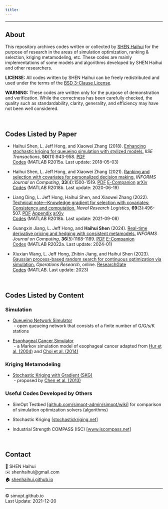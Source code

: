 ```yaml
---
title:
---
```

---

<!--&nbsp;    
<!-- insert one empty line -->
<!-- can also use "<a></a>" or "<br><br>"  -->

## About
This repository archives codes written or collected by [SHEN Haihui](https://shenhaihui.github.io) for the purpose of research in the areas of simulation optimization, ranking & selection, kriging metamodeling, etc.
These codes are mainly implementations of some models and algorithms developed by SHEN Haihui and other researchers.

**LICENSE:**
All codes written by SHEN Haihui can be freely redistributed and used under the terms of the
<a href="https://raw.githubusercontent.com/SimOpt/simopt.github.io/master/BSD License.txt" target="_blank">BSD 3-Clause License</a>.

**WARNING:**
These codes are written only for the purpose of demonstration and verification.
While the correctness has been carefully checked, the quality such as standardability, clarity, generality, and efficiency may have not been well considered.


&nbsp;    
## Codes Listed by Paper

* Haihui Shen, L. Jeff Hong, and Xiaowei Zhang (2018).
<a href="https://doi.org/10.1080/24725854.2018.1465242" target="_blank">Enhancing stochastic kriging for queueing simulation with stylized models.</a>
*IISE Transactions*, **50**(11):943-958.
<a href="https://shenhaihui.github.io/research/papers/SESK2018.pdf" target="_blank">PDF</a>  
[Codes](https://simopt.github.io/code/paperSESK2018/SESK2018.zip "Click to download the entire package")
(MATLAB R2015a. Last update: 2018-05-03)

* Haihui Shen, L. Jeff Hong, and Xiaowei Zhang (2021).
<a href="https://doi.org/10.1287/ijoc.2020.1009" target="_blank">Ranking and selection with covariates for personalized decision making.</a>
*INFORMS Journal on Computing*, **33**(4):1500-1519.
<a href="https://shenhaihui.github.io/research/papers/RSC2021.pdf" target="_blank">PDF</a> 
<a href="https://shenhaihui.github.io/research/papers/RSC2021_EC.pdf" target="_blank">E-Companion</a> 
<a href="https://arxiv.org/abs/1710.02642" target="_blank">arXiv</a>    
<a href="https://github.com/shenhaihui/rsc" target="_blank" title="View on GitHub">Codes</a>
(MATLAB R2018b. Last update: 2020-06-19)
<!-- <a href="https://arxiv.org/pdf/1710.02642.pdf" target="_blank">arXiv PDF</a> (an early version)  -->

* Liang Ding, L. Jeff Hong, Haihui Shen, and Xiaowei Zhang (2022).
<a href="https://doi.org/10.1002/nav.22028" target="_blank">Technical note—Knowledge gradient for selection with covariates: Consistency and computation.</a>
*Naval Research Logistics*, **69**(3):496-507.
<a href="https://shenhaihui.github.io/research/papers/IKG2022.pdf" target="_blank">PDF</a> 
<a href="https://shenhaihui.github.io/research/papers/IKG2022_Appx.pdf" target="_blank">Appendix</a>
<a href="https://arxiv.org/abs/1906.05098" target="_blank">arXiv</a>   
<a href="https://github.com/shenhaihui/ikg" target="_blank" title="View on GitHub">Codes</a>
(MATLAB R2018b. Last update: 2021-09-08)

* Guangxin Jiang, L. Jeff Hong, and <strong>Haihui Shen</strong> (2024).
<a href="https://doi.org/10.1287/ijoc.2023.0292" target="_blank">Real-time derivative pricing and hedging with consistent metamodels.</a>
*INFORMS Journal on Computing*, **36**(5):1168-1189.
<a href="https://shenhaihui.github.io/research/papers/GESK2024.pdf" target="_blank">PDF</a>
<a href="https://shenhaihui.github.io/research/papers/GESK2024_EC.pdf" target="_blank">E-Companion</a>   
<a href="https://github.com/INFORMSJoC/2023.0292" title="View on GitHub." target="_blank">Codes</a>	
(MATLAB R2022a. Last update: 2024-01)

* Xiuxian Wang, L. Jeff Hong, Zhibin Jiang, and Haihui Shen (2023).
<a href="https://doi.org/10.1287/opre.2021.0303" target="_blank">Gaussian process-based random search for continuous optimization via simulation.</a>
*Operations Research*, online.
<a href="https://www.researchgate.net/publication/351599952_Gaussian_Process_Based_Search_for_Continuous_Optimization_via_Simulation" target="_blank">ResearchGate</a>   
<a href="https://github.com/xiuxianwang/GPS-C-algorithm" title="View on GitHub." target="_blank">Codes</a>
(MATLAB. Last update: 2023)


&nbsp;    
## Codes Listed by Content

### Simulation
* [Queueing Network Simulator](https://simopt.github.io/QNSim)  
&nbsp;- open queueing network that consists of a finite number of G/G/s/K stations

* [Esophageal Cancer Simulator](https://simopt.github.io/ECSim)    
&nbsp;- a Markov simulation model of esophageal cancer adapted from
<a href="https://doi.org/10.1093/jnci/djh039" target="_blank">Hur et al. (2004)</a>
and 
<a href="http://cancerpreventionresearch.aacrjournals.org/content/7/3/341" target="_blank">Choi et al. (2014)</a>

### Kriging Metamodeling
<!-- * Stochastic kriging, copyrighted by Barry L. Nelson et al. (2009) -->

* [Stochastic Kriging with Gradient (SKG)](https://simopt.github.io/SKG)    
&nbsp;- proposed by
<a href="https://doi.org/10.1287/opre.1120.1143" target="_blank">Chen et al. (2013)</a>

<!--
### Optimization via Simulation
* [Convergent Optimization via Most-Promising-Area Stochastic Search (COMPASS)]()    
&nbsp;- a locally convergent algorithm for discrete optimization via simulation    
&nbsp;- proposed by [Hong and Nelson (2006)](https://doi.org/10.1287/opre.1050.0237)
-->

<!--
* [Gaussian Process-based Search (GPS)](https://simopt.github.io/GPS)    
&nbsp;- a globally convergent algorithm for discrete optimization via simulation    
&nbsp;- proposed by [Sun et al. (2014)](https://doi.org/10.1287/opre.2014.1315)
-->

<!--
### Ranking & Selection
* [Ranking and Selection with Covariates (R&S-C)]()
-->

<!--
### Other Implementations
* [Queueing Network Approximation]()    
&nbsp;- a decomposition approximation of open finite-capacity queuing networks with BAS  
&nbsp;- proposed by [Osorio and Bierlaire (2009)](https://doi.org/10.1016/j.ejor.2008.04.035)
-->

### Useful Codes Developed by Others
* SimOpt Testbed 
[<a href="https://github.com/simopt-admin/simopt/wiki" target="_blank">github.com/simopt-admin/simopt/wiki</a>]
for comparison of simulation optimization solvers (algorithms)

* Stochastic Kriging 
[<a href="http://stochastickriging.net" target="_blank">stochastickriging.net</a>]

* Industrial Strength COMPASS (ISC) 
[<a href="http://www.iscompass.net" target="_blank">www.iscompass.net</a>]


<!--  **Example of <font color="red">colorful text in web view</font>** -->

&nbsp;    
## Contact

👨 SHEN Haihui  
✉️ shenhaihui<!-- -->@gmail.com  <!-- Disable auto-hyperlink -->  
🏠 [shenhaihui.github.io](https://shenhaihui.github.io)

---

© simopt.github.io  
Last Update: 2021-12-20
